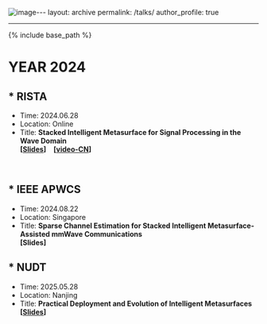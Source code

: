 ![image](https://github.com/user-attachments/assets/eff54e5d-8a6e-4575-9222-14cb23925551)---
layout: archive
permalink: /talks/
author_profile: true

---

{% include base_path %}
# YEAR 2024
## \* RISTA
* Time: 2024.06.28
* Location: Online
* Title: **Stacked Intelligent Metasurface for Signal Processing in the Wave Domain**<br>
**[[Slides](https://jiancheng-an.github.io/files/RISTA_Jiancheng_20240628_homepage.pdf)]** &ensp; **[[video-CN](https://www.bilibili.com/video/BV1Tn4y1X7Nf/?spm_id_from=333.337.search-card.all.click&vd_source=784c62eb4bfdca164ca2785870b53335)]**
<br>

## \* IEEE APWCS
* Time: 2024.08.22
* Location: Singapore
* Title: **Sparse Channel Estimation for Stacked Intelligent Metasurface-Assisted mmWave Communications**<br>
**[Slides]**

## \* NUDT
* Time: 2025.05.28
* Location: Nanjing
* Title: **Practical Deployment and Evolution of Intelligent Metasurfaces**<br>
**[[Slides](https://jiancheng-an.github.io/files/NUDT_Talk_20250528_homepage.pdf)]**
